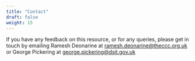 ```yaml
---
title: "Contact"
draft: false
weight: 15
---
```


If you have any feedback on this resource, or for any queries, please get in touch by emailing Ramesh Deonarine at [ramesh.deonarine@theccc.org.uk](mailto:ramesh.deonarine@theccc.org.uk) or George Pickering at [george.pickering@dsit.gov.uk](mailto:geoge.pickering@dsit.gov.uk) 